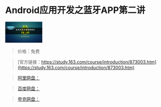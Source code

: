 # Android应用开发之蓝牙APP第二讲

![img](../../../assets/study163/free/6619260110328265293.jpg)

> 价格：免费

> [官方链接：https://study.163.com/course/introduction/873003.htm](https://study.163.com/course/introduction/873003.htm)

> [阿里网盘：]()

> [百度网盘：]()

> [夸克网盘：]()
